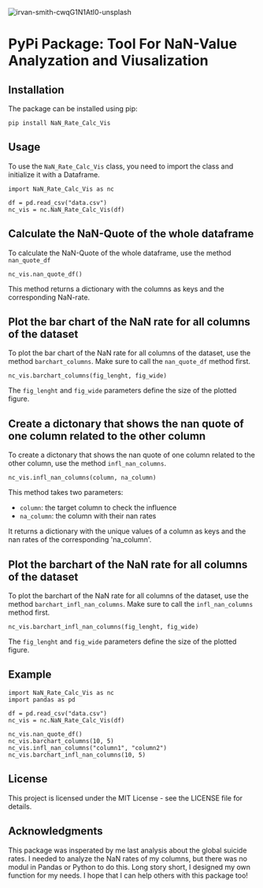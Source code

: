 ![irvan-smith-cwqG1N1AtI0-unsplash](https://user-images.githubusercontent.com/119667336/213816542-efbb9f68-4fa3-4126-ab01-7afcec1faeba.jpg)


# PyPi Package: Tool For NaN-Value Analyzation and Viusalization

## Installation

The package can be installed using pip:
```
pip install NaN_Rate_Calc_Vis
```
## Usage

To use the `NaN_Rate_Calc_Vis` class, you need to import the class and initialize it with a Dataframe.
```
import NaN_Rate_Calc_Vis as nc

df = pd.read_csv("data.csv")
nc_vis = nc.NaN_Rate_Calc_Vis(df)
```
## Calculate the NaN-Quote of the whole dataframe

To calculate the NaN-Quote of the whole dataframe, use the method `nan_quote_df`
```
nc_vis.nan_quote_df()
```
This method returns a dictionary with the columns as keys and the corresponding NaN-rate.

## Plot the bar chart of the NaN rate for all columns of the dataset

To plot the bar chart of the NaN rate for all columns of the dataset, use the method `barchart_columns`. Make sure to call the `nan_quote_df` method first.

```
nc_vis.barchart_columns(fig_lenght, fig_wide)
```

The `fig_lenght` and `fig_wide` parameters define the size of the plotted figure.

## Create a dictonary that shows the nan quote of one column related to the other column

To create a dictonary that shows the nan quote of one column related to the other column, use the method `infl_nan_columns`.

```
nc_vis.infl_nan_columns(column, na_column)
```

This method takes two parameters:

- `column`: the target column to check the influence
- `na_column`: the column with their nan rates

It returns a dictionary with the unique values of a column as keys and the nan rates of the corresponding 'na_column'.

## Plot the barchart of the NaN rate for all columns of the dataset

To plot the barchart of the NaN rate for all columns of the dataset, use the method `barchart_infl_nan_columns`. Make sure to call the `infl_nan_columns` method first.

```
nc_vis.barchart_infl_nan_columns(fig_lenght, fig_wide)
```

The `fig_lenght` and `fig_wide` parameters define the size of the plotted figure.

## Example

```
import NaN_Rate_Calc_Vis as nc
import pandas as pd

df = pd.read_csv("data.csv")
nc_vis = nc.NaN_Rate_Calc_Vis(df)

nc_vis.nan_quote_df()
nc_vis.barchart_columns(10, 5)
nc_vis.infl_nan_columns("column1", "column2")
nc_vis.barchart_infl_nan_columns(10, 5)
```

## License

This project is licensed under the MIT License - see the LICENSE file for details.

## Acknowledgments
This package was insperated by me last analysis about the global suicide rates. I needed to analyze the NaN rates of my columns, but there was no modul in Pandas or Python to do this. Long story short, I designed  my own function for my needs. I hope that I can help others with this package too!
